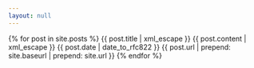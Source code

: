 ```yaml
---
layout: null
---
```

{% for post in site.posts %}
    {{ post.title | xml_escape }}
    {{ post.content | xml_escape }}
    {{ post.date | date_to_rfc822 }}
    {{ post.url | prepend: site.baseurl | prepend: site.url }}
{% endfor %}